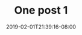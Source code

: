 ---
title: One post 1
date: 2019-02-01T21:39:16-08:00
draft: true
author:
section: notes
kind: post
type: notes
layout: one
slug: one-1
description: 
keywords: 
releases: one
weight: 
---